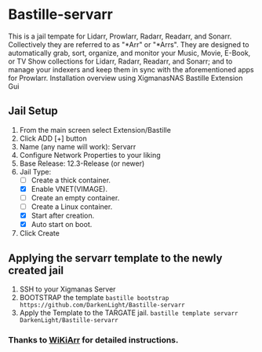 
# Bastille-servarr
This is a  jail tempate for Lidarr, Prowlarr, Radarr, Readarr, and Sonarr. Collectively they are referred to as "*Arr" or "*Arrs". They are designed to automatically grab, sort, organize, and monitor your Music, Movie, E-Book, or TV Show collections for Lidarr, Radarr, Readarr, and Sonarr; and to manage your indexers and keep them in sync with the aforementioned apps for Prowlarr.
Installation overview using XigmanasNAS Bastille Extension Gui

## Jail Setup
1. From the main screen select Extension/Bastille
2. Click ADD [+] button
3. Name (any name will work): Servarr
4. Configure Network Properties to your liking
5. Base Release: 12.3-Release (or newer)
6. Jail Type: 
	- [ ] Create a thick container.
	- [x] Enable VNET(VIMAGE).
	- [ ] Create an empty container.
	- [ ] Create a Linux container.
	- [x] Start after creation.
	- [x] Auto start on boot.

7. Click Create

## Applying the servarr template to the newly created jail

1. SSH to your Xigmanas Server
2. BOOTSTRAP the template
	`bastille bootstrap https://github.com/DarkenLight/Bastille-servarr`
3. Apply the Template to the TARGATE jail.
	`bastille template servarr DarkenLight/Bastille-servarr`

### Thanks to [WiKiArr](https://wiki.servarr.com) for detailed instructions.
